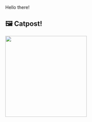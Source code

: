 Hello there!



## 🖼️ Catpost!

<sub>
    <img src="https://cdn2.thecatapi.com/images/11c9UMvwA.jpg" height="256">
</sub>

